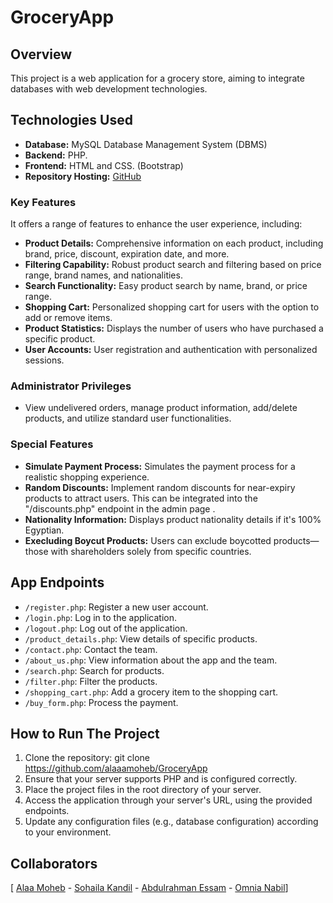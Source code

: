 # GroceryApp

## Overview

This project is a web application for a grocery store, aiming to integrate databases with web development technologies. 

## Technologies Used

- **Database:** MySQL Database Management System (DBMS)
- **Backend:** PHP.
- **Frontend:** HTML and CSS. (Bootstrap)
- **Repository Hosting:** [GitHub](https://github.com/alaaamoheb/GroceryApp)

### Key Features
It offers a range of features to enhance the user experience, including:
- **Product Details:** Comprehensive information on each product, including brand, price, discount, expiration date, and more.
- **Filtering Capability:** Robust product search and filtering based on price range, brand names, and nationalities.
- **Search Functionality:** Easy product search by name, brand, or price range.
- **Shopping Cart:** Personalized shopping cart for users with the option to add or remove items.
- **Product Statistics:** Displays the number of users who have purchased a specific product.
- **User Accounts:** User registration and authentication with personalized sessions.

### Administrator Privileges
- View undelivered orders, manage product information, add/delete products, and utilize standard user functionalities.

### Special Features
- **Simulate Payment Process:** Simulates the payment process for a realistic shopping experience.
- **Random Discounts:** Implement random discounts for near-expiry products to attract users. This can be integrated into the "/discounts.php" endpoint in the admin page .
- **Nationality Information:** Displays product nationality details if it's 100% Egyptian.
- **Execluding Boycut Products:** Users can exclude boycotted products—those with shareholders solely from specific countries.
## App Endpoints

- `/register.php`: Register a new user account.
- `/login.php`: Log in to the application.
- `/logout.php`: Log out of the application.
- `/product_details.php`: View details of specific products.
- `/contact.php`: Contact the team.
- `/about_us.php`: View information about the app and the team.
- `/search.php`: Search for products.
- `/filter.php`: Filter the products.
- `/shopping_cart.php`: Add a grocery item to the shopping cart.
- `/buy_form.php`: Process the payment.

## How to Run The Project

1. Clone the repository:
 git clone https://github.com/alaaamoheb/GroceryApp
2. Ensure that your server supports PHP and is configured correctly.
3. Place the project files in the root directory of your server.
4. Access the application through your server's URL, using the provided endpoints.
5. Update any configuration files (e.g., database configuration) according to your environment.

## Collaborators
[ [Alaa Moheb](https://github.com/alaaamoheb) - [Sohaila Kandil](https://github.com/SohailaKandil) - [Abdulrahman Essam](https://github.com/A-Ess12) - [Omnia Nabil](https://github.com/omniaEjust)]
